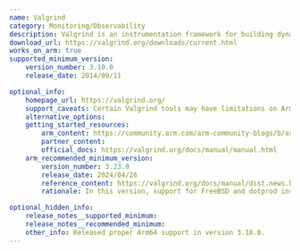 ```yaml
---
name: Valgrind
category: Monitoring/Observability
description: Valgrind is an instrumentation framework for building dynamic analysis tools. It aids in detecting memory management and threading bugs in applications.
download_url: https://valgrind.org/downloads/current.html
works_on_arm: true
supported_minimum_version:
    version_number: 3.10.0
    release_date: 2014/09/11

optional_info:
    homepage_url: https://valgrind.org/
    support_caveats: Certain Valgrind tools may have limitations on Arm servers.
    alternative_options:
    getting_started_resources:
        arm_content: https://community.arm.com/arm-community-blogs/b/architectures-and-processors-blog/posts/valgrind-3-10-0-supports-64-bit-armv8
        partner_content: 
        official_docs: https://valgrind.org/docs/manual/manual.html
    arm_recommended_minimum_version:
        version_number: 3.23.0
        release_date: 2024/04/26
        reference_content: https://valgrind.org/docs/manual/dist.news.html
        rationale: In this version, support for FreeBSD and dotprod instructions (sdot/udot) were added for Arm64.

optional_hidden_info:
    release_notes__supported_minimum:
    release_notes__recommended_minimum:
    other_info: Released proper Arm64 support in version 3.10.0.
---
```

